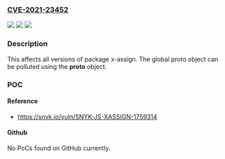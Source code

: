 ### [CVE-2021-23452](https://cve.mitre.org/cgi-bin/cvename.cgi?name=CVE-2021-23452)
![](https://img.shields.io/static/v1?label=Product&message=x-assign&color=blue)
![](https://img.shields.io/static/v1?label=Version&message=%3E%3D%200%20&color=brighgreen)
![](https://img.shields.io/static/v1?label=Vulnerability&message=Prototype%20Pollution&color=brighgreen)

### Description

This affects all versions of package x-assign. The global proto object can be polluted using the __proto__ object.

### POC

#### Reference
- https://snyk.io/vuln/SNYK-JS-XASSIGN-1759314

#### Github
No PoCs found on GitHub currently.

